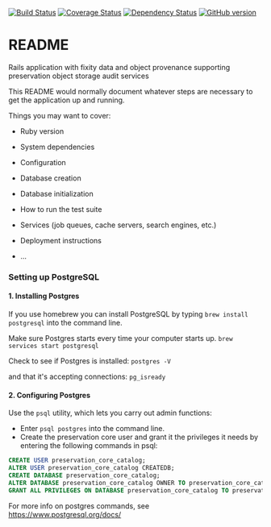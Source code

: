 [![Build Status](https://travis-ci.org/sul-dlss/preservation_core_catalog.svg?branch=master)](https://travis-ci.org/sul-dlss/preservation_core_catalog)
[![Coverage Status](https://coveralls.io/repos/github/sul-dlss/preservation_core_catalog/badge.svg)](https://coveralls.io/github/sul-dlss/preservation_core_catalog)
[![Dependency Status](https://gemnasium.com/badges/github.com/sul-dlss/preservation_core_catalog.svg)](https://gemnasium.com/github.com/sul-dlss/preservation_core_catalog)
[![GitHub version](https://badge.fury.io/gh/sul-dlss%2Fpreservation_core_catalog.svg)](https://badge.fury.io/gh/sul-dlss%2Fpreservation_core_catalog)


# README


Rails application with fixity data and object provenance supporting preservation object storage audit services


This README would normally document whatever steps are necessary to get the
application up and running.

Things you may want to cover:

* Ruby version

* System dependencies

* Configuration

* Database creation

* Database initialization

* How to run the test suite

* Services (job queues, cache servers, search engines, etc.)

* Deployment instructions

* ...

### Setting up PostgreSQL

#### 1. Installing Postgres

If you use homebrew you can install PostgreSQL by typing  `brew install postgresql` into the command line.

Make sure Postgres starts every time your computer starts up.
`brew services start postgresql`

Check to see if Postgres is installed:
`postgres -V`

and that it's accepting connections:
`pg_isready`

#### 2. Configuring Postgres

Use the `psql` utility, which lets you carry out admin functions:
* Enter `psql postgres` into the command line.
* Create the preservation core user and grant it the privileges it needs by entering the following commands in psql:
```sql
CREATE USER preservation_core_catalog;
ALTER USER preservation_core_catalog CREATEDB;
CREATE DATABASE preservation_core_catalog;
ALTER DATABASE preservation_core_catalog OWNER TO preservation_core_catalog;
GRANT ALL PRIVILEGES ON DATABASE preservation_core_catalog TO preservation_core_catalog;
```

For more info on postgres commands, see https://www.postgresql.org/docs/
